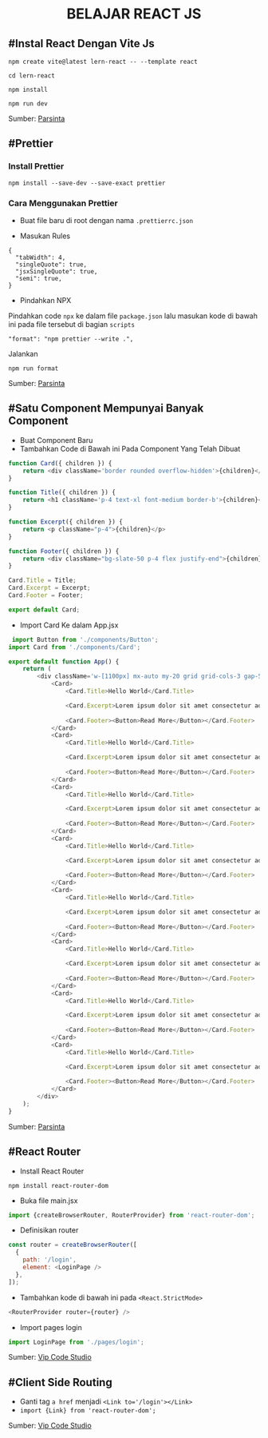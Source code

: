 <div align="center">

# BELAJAR REACT JS

</div>

## #Instal React Dengan Vite Js
```
npm create vite@latest lern-react -- --template react

cd lern-react

npm install

npm run dev
```

Sumber: [Parsinta](https://www.youtube.com/watch?v=EWK_YiJg1X0&list=PLRKMmwY3-5MwC02nYlx4kgyNO0fRvPdDc&index=1&t=274s)


## #Prettier

### Install Prettier

```
npm install --save-dev --save-exact prettier
```

### Cara Menggunakan Prettier

* Buat file baru di root dengan nama `.prettierrc.json`

* Masukan Rules

```
{
  "tabWidth": 4,
  "singleQuote": true,
  "jsxSingleQuote": true,
  "semi": true,
}
```

* Pindahkan NPX

Pindahkan code `npx` ke dalam file `package.json` lalu masukan kode di bawah ini pada file tersebut di bagian `scripts`

```
"format": "npm prettier --write .", 
```

Jalankan 
```
npm run format
```

Sumber: [Parsinta](https://youtu.be/XUaniwUb5PM?list=PLRKMmwY3-5MwC02nYlx4kgyNO0fRvPdDc&t=26)


## #Satu Component Mempunyai Banyak Component

* Buat Component Baru
* Tambahkan Code di Bawah ini Pada Component Yang Telah Dibuat

```javascript
function Card({ children }) {
    return <div className='border rounded overflow-hidden'>{children}</div>;
}

function Title({ children }) {
    return <h1 className='p-4 text-xl font-medium border-b'>{children}</h1>;
}

function Excerpt({ children }) {
    return <p className="p-4">{children}</p>
}

function Footer({ children }) {
    return <div className="bg-slate-50 p-4 flex justify-end">{children}</div>
}

Card.Title = Title;
Card.Excerpt = Excerpt;
Card.Footer = Footer;

export default Card;
```

* Import Card Ke dalam App.jsx
```javascript
 import Button from './components/Button';
import Card from './components/Card';

export default function App() {
    return (
        <div className='w-[1100px] mx-auto my-20 grid grid-cols-3 gap-5'>
            <Card>
                <Card.Title>Hello World</Card.Title>

                <Card.Excerpt>Lorem ipsum dolor sit amet consectetur adipisicing elit. Ratione aliquid nulla quibusdam ex sunt sint molestias labore magni quam quod?</Card.Excerpt>
            
                <Card.Footer><Button>Read More</Button></Card.Footer>
            </Card>
            <Card>
                <Card.Title>Hello World</Card.Title>

                <Card.Excerpt>Lorem ipsum dolor sit amet consectetur adipisicing elit. Ratione aliquid nulla quibusdam ex sunt sint molestias labore magni quam quod?</Card.Excerpt>
            
                <Card.Footer><Button>Read More</Button></Card.Footer>
            </Card>
            <Card>
                <Card.Title>Hello World</Card.Title>

                <Card.Excerpt>Lorem ipsum dolor sit amet consectetur adipisicing elit. Ratione aliquid nulla quibusdam ex sunt sint molestias labore magni quam quod?</Card.Excerpt>
            
                <Card.Footer><Button>Read More</Button></Card.Footer>
            </Card>
            <Card>
                <Card.Title>Hello World</Card.Title>

                <Card.Excerpt>Lorem ipsum dolor sit amet consectetur adipisicing elit. Ratione aliquid nulla quibusdam ex sunt sint molestias labore magni quam quod?</Card.Excerpt>
            
                <Card.Footer><Button>Read More</Button></Card.Footer>
            </Card>
            <Card>
                <Card.Title>Hello World</Card.Title>

                <Card.Excerpt>Lorem ipsum dolor sit amet consectetur adipisicing elit. Ratione aliquid nulla quibusdam ex sunt sint molestias labore magni quam quod?</Card.Excerpt>
            
                <Card.Footer><Button>Read More</Button></Card.Footer>
            </Card>
            <Card>
                <Card.Title>Hello World</Card.Title>

                <Card.Excerpt>Lorem ipsum dolor sit amet consectetur adipisicing elit. Ratione aliquid nulla quibusdam ex sunt sint molestias labore magni quam quod?</Card.Excerpt>
            
                <Card.Footer><Button>Read More</Button></Card.Footer>
            </Card>
            <Card>
                <Card.Title>Hello World</Card.Title>

                <Card.Excerpt>Lorem ipsum dolor sit amet consectetur adipisicing elit. Ratione aliquid nulla quibusdam ex sunt sint molestias labore magni quam quod?</Card.Excerpt>
            
                <Card.Footer><Button>Read More</Button></Card.Footer>
            </Card>
            <Card>
                <Card.Title>Hello World</Card.Title>

                <Card.Excerpt>Lorem ipsum dolor sit amet consectetur adipisicing elit. Ratione aliquid nulla quibusdam ex sunt sint molestias labore magni quam quod?</Card.Excerpt>
            
                <Card.Footer><Button>Read More</Button></Card.Footer>
            </Card>
        </div>
    );
}

```

Sumber: [Parsinta](https://youtu.be/E3EjPZdjB_o?list=PLRKMmwY3-5MwC02nYlx4kgyNO0fRvPdDc&t=510)


## #React Router

* Install React Router

```
npm install react-router-dom
```

* Buka file main.jsx

```javascript
import {createBrowserRouter, RouterProvider} from 'react-router-dom';
```

* Definisikan router

```javascript
const router = createBrowserRouter([
  {
    path: '/login',
    element: <LoginPage />
  },
]);
```

* Tambahkan kode di bawah ini pada ` <React.StrictMode> `

```javascript
<RouterProvider router={router} />
```

* Import pages login

```javascript
import LoginPage from './pages/login';
```


Sumber: [Vip Code Studio](https://www.youtube.com/watch?v=SYJpUJmYBRk&list=PLmF_zPV9ZcP346sttD4Vs2VROLlIp5kPz&index=6&t=525s)



## #Client Side Routing

* Ganti tag ` a href ` menjadi ` <Link to='/login'></Link> `
* ` import {Link} from 'react-router-dom'; `


Sumber: [Vip Code Studio](https://youtu.be/SYJpUJmYBRk?list=PLmF_zPV9ZcP346sttD4Vs2VROLlIp5kPz&t=752)
